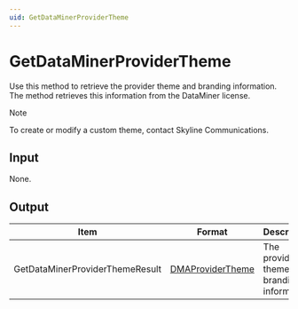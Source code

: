 ```yaml
---
uid: GetDataMinerProviderTheme
---
```


# GetDataMinerProviderTheme

Use this method to retrieve the provider theme and branding information. The method retrieves this information from the DataMiner license.

> [!NOTE]
> To create or modify a custom theme, contact Skyline Communications.

## Input

None.

## Output

| Item                             | Format           | Description                                    |
|----------------------------------|------------------|------------------------------------------------|
| GetDataMinerProviderThemeResult | [DMAProviderTheme](xref:DMAProviderTheme) | The provider’s theme and branding information. |
